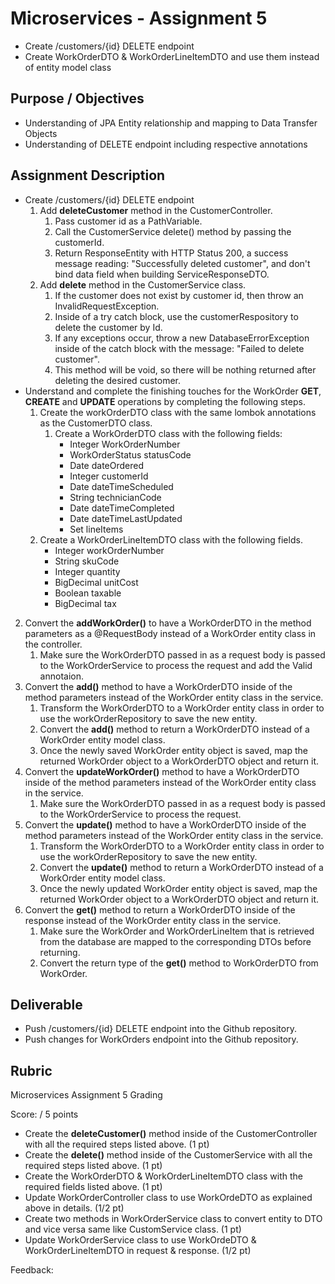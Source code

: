 # Microservices - Assignment 5 

* Create /customers/{id} DELETE endpoint
* Create WorkOrderDTO & WorkOrderLineItemDTO and use them instead of entity model class

## Purpose / Objectives

- Understanding of JPA Entity relationship and mapping to Data Transfer Objects
- Understanding of DELETE endpoint including respective annotations

## Assignment Description

* Create /customers/{id} DELETE endpoint
  1. Add **deleteCustomer** method in the CustomerController.
     1. Pass customer id as a PathVariable.
     2. Call the CustomerService delete() method by passing the customerId.
     3. Return ResponseEntity with HTTP Status 200, a success message reading: "Successfully deleted customer", and don't bind data field when building ServiceResponseDTO.
  2. Add **delete** method in the CustomerService class.
     1. If the customer does not exist by customer id, then throw an InvalidRequestException.
     2. Inside of a try catch block, use the customerRespository to delete the customer by Id.
     3. If any exceptions occur, throw a new DatabaseErrorException inside of the catch block with the message: "Failed to delete customer".
     4. This method will be void, so there will be nothing returned after deleting the desired customer.
* Understand and complete the finishing touches for the WorkOrder **GET**, **CREATE** and **UPDATE** operations by completing the following steps.
  1. Create the workOrderDTO class with the same lombok annotations as the CustomerDTO class.
     1. Create a WorkOrderDTO class with the following fields:
        - Integer WorkOrderNumber
        - WorkOrderStatus statusCode
        - Date dateOrdered
        - Integer customerId
        - Date dateTimeScheduled
        - String technicianCode
        - Date dateTimeCompleted
        - Date dateTimeLastUpdated
        - Set<WorkOrderLineItemDTO> lineItems
    2. Create a WorkOrderLineItemDTO class with the following fields.
       - Integer workOrderNumber
       - String skuCode
       - Integer quantity
       - BigDecimal unitCost
       - Boolean taxable
       - BigDecimal tax
2. Convert the **addWorkOrder()** to have a WorkOrderDTO in the method parameters as a @RequestBody instead of a WorkOrder entity class in the controller. 
    1. Make sure the WorkOrderDTO passed in as a request body is passed to the WorkOrderService to process the request and add the Valid annotaion. 
3. Convert the **add()** method to have a WorkOrderDTO inside of the method parameters instead of the WorkOrder entity class in the service.
    1. Transform the WorkOrderDTO to a WorkOrder entity class in order to use the workOrderRepository to save the new entity.
    2. Convert the **add()** method to return a WorkOrderDTO instead of a WorkOrder entity model class. 
    3. Once the newly saved WorkOrder entity object is saved, map the returned WorkOrder object to a WorkOrderDTO object and return it.
4.  Convert the **updateWorkOrder()** method to have a WorkOrderDTO inside of the method parameters instead of the WorkOrder entity class in the service.
    1. Make sure the WorkOrderDTO passed in as a request body is passed to the WorkOrderService to process the request.
5. Convert the **update()** method to have a WorkOrderDTO inside of the method parameters instead of the WorkOrder entity class in the service.
    1. Transform the WorkOrderDTO to a WorkOrder entity class in order to use the workOrderRepository to save the new entity.
    2. Convert the **update()** method to return a WorkOrderDTO instead of a WorkOrder entity model class.
    3. Once the newly updated WorkOrder entity object is saved, map the returned WorkOrder object to a WorkOrderDTO object and return it.
6. Convert the **get()** method to return a WorkOrderDTO inside of the response instead of the WorkOrder entity class in the service.
    1. Make sure the WorkOrder and WorkOrderLineItem that is retrieved from the database are mapped to the corresponding DTOs before returning.
    2. Convert the return type of the **get()** method to WorkOrderDTO from WorkOrder. 

## Deliverable

* Push /customers/{id} DELETE endpoint into the Github repository.
* Push changes for WorkOrders endpoint into the Github repository. 


## Rubric

Microservices Assignment 5 Grading

Score:  / 5 points

* Create the **deleteCustomer()** method inside of the CustomerController with all the required steps listed above. (1 pt)
* Create the **delete()** method inside of the CustomerService with all the required steps listed above. (1 pt)
* Create the WorkOrderDTO & WorkOrderLineItemDTO class with the required fields listed above. (1 pt)
* Update WorkOrderController class to use WorkOrdeDTO as explained above in details. (1/2 pt)
* Create two methods in WorkOrderService class to convert entity to DTO and vice versa same like CustomService class. (1 pt)
* Update WorkOrderService class to use WorkOrdeDTO & WorkOrderLineItemDTO in request & response. (1/2 pt)

Feedback:

